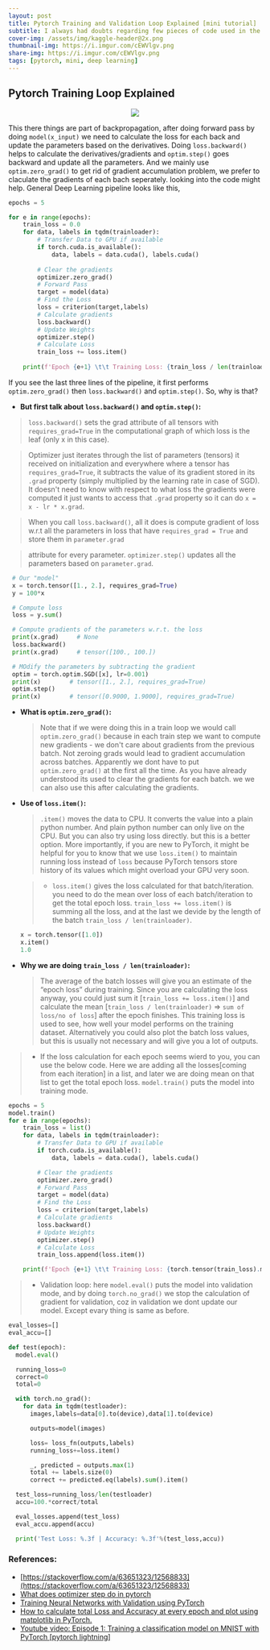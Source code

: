 ```yaml
---
layout: post
title: Pytorch Training and Validation Loop Explained [mini tutorial]
subtitle: I always had doubts regarding few pieces of code used in the training loop, but it actually make more sence when you think of forward and backward pass.  
cover-img: /assets/img/kaggle-header@2x.png
thumbnail-img: https://i.imgur.com/cEWVlgv.png
share-img: https://i.imgur.com/cEWVlgv.png
tags: [pytorch, mini, deep learning]
---
```


## Pytorch Training Loop Explained 

<p align="center">
<img src="https://i.imgur.com/cEWVlgv.png">
</p>

This there things are part of backpropagation, after doing forward pass by doing `model(x_input)` we need to calculate the loss for each back and update the parameters based on the derivatives. Doing `loss.backward()` helps to calculate the derivatives/gradients and `optim.step()` goes backward and update all the parameters. And we mainly use `optim.zero_grad()` to get rid of gradient accumulation problem, we prefer to claculate the gradients of each bach seperately. looking into the code might help. General Deep Learning pipeline looks like this,

```python
epochs = 5

for e in range(epochs):
    train_loss = 0.0
    for data, labels in tqdm(trainloader):
        # Transfer Data to GPU if available
        if torch.cuda.is_available():
            data, labels = data.cuda(), labels.cuda()
        
        # Clear the gradients
        optimizer.zero_grad()
        # Forward Pass
        target = model(data)
        # Find the Loss
        loss = criterion(target,labels)
        # Calculate gradients 
        loss.backward()
        # Update Weights
        optimizer.step()
        # Calculate Loss
        train_loss += loss.item()
    
    print(f'Epoch {e+1} \t\t Training Loss: {train_loss / len(trainloader)}')
```

If you see the last three lines of the pipeline, it first performs `optim.zero_grad()` then `loss.backward()` and `optim.step()`. So, why is that?

- **But first talk about `loss.backward()` and `optim.step()`:**


 > `loss.backward()` sets the grad attribute of all tensors with `requires_grad=True` in the computational graph of which loss is the leaf (only x in this case). 
 
 > Optimizer just iterates through the list of parameters (tensors) it received on initialization and everywhere where a tensor has `requires_grad=True`, it subtracts the value of its gradient stored in its `.grad` property (simply multiplied by the learning rate in case of SGD). It doesn't need to know with respect to what loss the gradients were computed it just wants to access that `.grad` property so it can do `x = x - lr * x.grad`. 
 
 > When you call `loss.backward()`, all it does is compute gradient of loss w.r.t all the parameters in loss that have `requires_grad = True` and store them in `parameter.grad` 
 
 > attribute for every parameter.  `optimizer.step()` updates all the parameters based on `parameter.grad`.


 
 ```python
  # Our "model"
  x = torch.tensor([1., 2.], requires_grad=True)
  y = 100*x

  # Compute loss
  loss = y.sum()

  # Compute gradients of the parameters w.r.t. the loss
  print(x.grad)     # None
  loss.backward()      
  print(x.grad)     # tensor([100., 100.])

  # MOdify the parameters by subtracting the gradient
  optim = torch.optim.SGD([x], lr=0.001)
  print(x)        # tensor([1., 2.], requires_grad=True)
  optim.step()
  print(x)        # tensor([0.9000, 1.9000], requires_grad=True)
 ```
 
- **What is `optim.zero_grad()`:**
  > Note that if we were doing this in a train loop we would call `optim.zero_grad()` because in each train step we want to compute new gradients - we don't care 
  > about gradients from the previous batch. Not zeroing grads would lead to gradient accumulation across batches. Apparently we dont have to put `optim.zero_grad()` at the first all the time. As you have already understood its used to clear the gradients for each batch. we we can also use this after calculating the gradients.


- **Use of `loss.item()`:**
  > `.item()` moves the data to CPU. It converts the value into a plain python number. And plain python number can only live on the CPU. But you can also try using loss directly. but this is a better option. More importantly, if you are new to PyTorch, it might be helpful for you to know that we use `loss.item()` to maintain running loss instead of `loss` because PyTorch tensors store history of its values which might overload your GPU very soon.

    > - `loss.item()` gives the loss calculated for that batch/iteration. you need to do the mean over loss of each batch/iteration to get the total epoch loss. `train_loss += loss.item()` is summing all the loss, and at the last we devide by the length of the batch `train_loss / len(trainloader)`.
    
    
  ```python
  x = torch.tensor([1.0])
  x.item()
  1.0
  ```
  
- **Why we are doing `train_loss / len(trainloader)`:**
  > The average of the batch losses will give you an estimate of the “epoch loss” during training.
  > Since you are calculating the loss anyway, you could just sum it [`train_loss += loss.item()`] and calculate the mean [`train_loss / len(trainloader)` => `sum of loss/no of loss`] after the epoch finishes.
  > This training loss is used to see, how well your model performs on the training dataset.
  > Alternatively you could also plot the batch loss values, but this is usually not necessary and will give you a lot of outputs.


> - If the loss calculation for each epoch seems wierd to you, you can use the below code. Here we are adding all the losses[coming from each iteration] in a list, and later we are doing mean on that list to get the total epoch loss. `model.train()` puts the model into training mode.

```python
epochs = 5
model.train()
for e in range(epochs):
    train_loss = list()
    for data, labels in tqdm(trainloader):
        # Transfer Data to GPU if available
        if torch.cuda.is_available():
            data, labels = data.cuda(), labels.cuda()

        # Clear the gradients
        optimizer.zero_grad()
        # Forward Pass
        target = model(data)
        # Find the Loss
        loss = criterion(target,labels)
        # Calculate gradients 
        loss.backward()
        # Update Weights
        optimizer.step()
        # Calculate Loss
        train_loss.append(loss.item())

    print(f'Epoch {e+1} \t\t Training Loss: {torch.tensor(train_loss).mean():.2f}')
```

> - Validation loop: here `model.eval()` puts the model into validation mode, and by doing `torch.no_grad()` we stop the calculation of gradient for validation, coz in validation we dont update our model. Except evary thing is same as before.
```python
eval_losses=[]
eval_accu=[]

def test(epoch):
  model.eval()

  running_loss=0
  correct=0
  total=0

  with torch.no_grad():
    for data in tqdm(testloader):
      images,labels=data[0].to(device),data[1].to(device)

      outputs=model(images)

      loss= loss_fn(outputs,labels)
      running_loss+=loss.item()

      _, predicted = outputs.max(1)
      total += labels.size(0)
      correct += predicted.eq(labels).sum().item()

  test_loss=running_loss/len(testloader)
  accu=100.*correct/total

  eval_losses.append(test_loss)
  eval_accu.append(accu)

  print('Test Loss: %.3f | Accuracy: %.3f'%(test_loss,accu)) 
```
    
 
 
 
 
 
 
 
 
 
 
 
 
 
 
 
 
 
 
 
 
 
 
 
 
 
 
 
 
 
 
 
 
 
 
 
 
 
 
 
 

### References:
- [https://stackoverflow.com/a/63651323/12568833](https://stackoverflow.com/a/63651323/12568833)
- [What does optimizer step do in pytorch](https://www.projectpro.io/recipes/what-does-optimizer-step-do)
- [Training Neural Networks with Validation using PyTorch](https://www.geeksforgeeks.org/training-neural-networks-with-validation-using-pytorch/)
- [How to calculate total Loss and Accuracy at every epoch and plot using matplotlib in PyTorch.](https://androidkt.com/calculate-total-loss-and-accuracy-at-every-epoch-and-plot-using-matplotlib-in-pytorch/)
- [Youtube video: Episode 1: Training a classification model on MNIST with PyTorch [pytorch lightning]](https://youtu.be/OMDn66kM9Qc)
